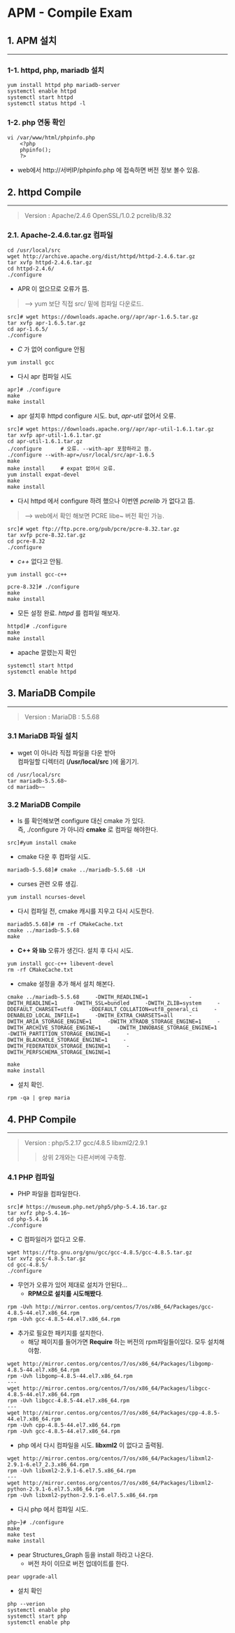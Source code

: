 APM - Compile Exam
==========================

## 1. APM 설치
--------

### 1-1. httpd, php, mariadb 설치
 ```linux
yum install httpd php mariadb-server
systemctl enable httpd
systemctl start httpd
systemctl status httpd -l
```
### 1-2. php 연동 확인
```linux
vi /var/www/html/phpinfo.php
    <?php
    phpinfo();
    ?>
```
- web에서 http://서버IP/phpinfo.php  에 접속하면 버전 정보 볼수 있음.

## 2. httpd Compile
---

> Version : Apache/2.4.6  OpenSSL/1.0.2 pcrelib/8.32 

### 2.1. Apache-2.4.6.tar.gz 컴파일
```linux
cd /usr/local/src
wget http://archive.apache.org/dist/httpd/httpd-2.4.6.tar.gz
tar xvfp httpd-2.4.6.tar.gz
cd httpd-2.4.6/
./configure
```
- APR 이 없으므로 오류가 뜸.  
>--> yum 보단 직접 src/ 밑에 컴파일 다운로드.
```linux
src]# wget https://downloads.apache.org//apr/apr-1.6.5.tar.gz
tar xvfp apr-1.6.5.tar.gz
cd apr-1.6.5/
./configure
```
- _C_ 가 없어 configure 안됨
```linux
yum install gcc
```
- 다시 apr 컴파일 시도
```linux
apr]# ./configure
make
make install
```
- apr 설치후 httpd configure 시도. but, _apr-util_ 없어서 오류.
```linux
src]# wget https://downloads.apache.org//apr/apr-util-1.6.1.tar.gz
tar xvfp apr-util-1.6.1.tar.gz
cd apr-util-1.6.1.tar.gz
./configure      # 오류. --with-apr 포함하라고 뜸.
./configure --with-apr=/usr/local/src/apr-1.6.5
make
make install     # expat 없어서 오류.
yum install expat-devel
make
make install
```
- 다시 httpd 에서 configure 하려 했으나 이번엔 _pcrelib_ 가 없다고 뜸.
> --> web에서 확인 해보면 PCRE libe~ 버전 확인 가능.
```linux
src]# wget ftp://ftp.pcre.org/pub/pcre/pcre-8.32.tar.gz
tar xvfp pcre-8.32.tar.gz
cd pcre-8.32
./configure
```
- _c++_ 없다고 안됨.
```linux
yum install gcc-c++
```
```linux
pcre-8.32]# ./configure
make
make install
```
- 모든 설정 완료. _httpd_ 를 컴파일 해보자.
```linux
httpd]# ./configure
make
make install
```
- apache 깔렸는지 확인
```linux
systemctl start httpd
systemctl enable httpd
```
## 3. MariaDB Compile
---

> Version : MariaDB : 5.5.68

### 3.1 MariaDB 파일 설치

- wget 이 아니라 직접 파일을 다운 받아   
  컴파일할 디렉터리 (__/usr/local/src__ )에 옮기기.

```linux
cd /usr/local/src
tar mariadb-5.5.68~
cd mariadb~~
```

### 3.2 MariaDB Compile

- ls 를 확인해보면 configure 대신 cmake 가 있다.  
  즉, ./configure 가 아니라 __cmake__ 로 컴파일 해야한다.

```linux
src]#yum install cmake
```
- cmake 다운 후 컴파일 시도.

```linux
mariadb-5.5.68]# cmake ../mariadb-5.5.68 -LH
```

- curses 관련 오류 생김.

```linux
yum install ncurses-devel
```

- 다시 컴파일 전, cmake 캐시를 지우고 다시 시도한다.
```linux
mariadb5.5.68]# rm -rf CMakeCache.txt
cmake ../mariadb-5.5.68
make
```

- __C++ 와 lib__  오류가 생긴다. 설치 후 다시 시도.

```linux
yum install gcc-c++ libevent-devel
rm -rf CMakeCache.txt
```

- cmake 설정을 추가 해서 설치 해본다.
```linux
cmake ../mariadb-5.5.68     -DWITH_READLINE=1             -DWITH_READLINE=1     -DWITH_SSL=bundled     -DWITH_ZLIB=system     -DDEFAULT_CHARSET=utf8     -DDEFAULT_COLLATION=utf8_general_ci     -DENABLED_LOCAL_INFILE=1     -DWITH_EXTRA_CHARSETS=all     -DWITH_ARIA_STORAGE_ENGINE=1     -DWITH_XTRADB_STORAGE_ENGINE=1     -DWITH_ARCHIVE_STORAGE_ENGINE=1     -DWITH_INNOBASE_STORAGE_ENGINE=1     -DWITH_PARTITION_STORAGE_ENGINE=1     -DWITH_BLACKHOLE_STORAGE_ENGINE=1     -DWITH_FEDERATEDX_STORAGE_ENGINE=1     -DWITH_PERFSCHEMA_STORAGE_ENGINE=1
```

```linux
make
make install
```

- 설치 확인.

```linux
rpm -qa | grep maria
```

## 4. PHP Compile
---

> Version : php/5.2.17 gcc/4.8.5 libxml2/2.9.1
>> 상위 2개와는 다른서버에 구축함.

### 4.1 PHP 컴파일

- PHP 파일을 컴파일한다.
```linux
src]# https://museum.php.net/php5/php-5.4.16.tar.gz
tar xvfz php-5.4.16~
cd php-5.4.16
./configure
```

- C 컴파일러가 없다고 오류.
```linux
wget https://ftp.gnu.org/gnu/gcc/gcc-4.8.5/gcc-4.8.5.tar.gz
tar xvfz gcc-4.8.5.tar.gz 
cd gcc-4.8.5/
./configure
```
- 무언가 오류가 있어 제대로 설치가 안된다...
  - __RPM으로 설치를 시도해봤다__.

```linux
rpm -Uvh http://mirror.centos.org/centos/7/os/x86_64/Packages/gcc-4.8.5-44.el7.x86_64.rpm
rpm -Uvh gcc-4.8.5-44.el7.x86_64.rpm 
```

- 추가로 필요한 패키지를 설치한다.
  - 해당 페이지를 들어가면 __Require__ 하는 버전의 rpm파일들이있다. 모두 설치해야함.

```linux
wget http://mirror.centos.org/centos/7/os/x86_64/Packages/libgomp-4.8.5-44.el7.x86_64.rpm
rpm -Uvh libgomp-4.8.5-44.el7.x86_64.rpm
---
wget http://mirror.centos.org/centos/7/os/x86_64/Packages/libgcc-4.8.5-44.el7.x86_64.rpm
rpm -Uvh libgcc-4.8.5-44.el7.x86_64.rpm
---
wget http://mirror.centos.org/centos/7/os/x86_64/Packages/cpp-4.8.5-44.el7.x86_64.rpm
rpm -Uvh cpp-4.8.5-44.el7.x86_64.rpm
rpm -Uvh gcc-4.8.5-44.el7.x86_64.rpm 
```
- php 에서 다시 컴파일을 시도. __libxml2__ 이 없다고 출력됨.

```linux
wget http://mirror.centos.org/centos/7/os/x86_64/Packages/libxml2-2.9.1-6.el7_2.3.x86_64.rpm
rpm -Uvh libxml2-2.9.1-6.el7.5.x86_64.rpm
---
wget http://mirror.centos.org/centos/7/os/x86_64/Packages/libxml2-python-2.9.1-6.el7.5.x86_64.rpm
rpm -Uvh libxml2-python-2.9.1-6.el7.5.x86_64.rpm
```
- 다시 php 에서 컴파일 시도.
```linux
php~}# ./configure
make
make test
make install
```
- pear Structures_Graph 등을 install 하라고 나온다.
  - 버전 차이 이므로 버전 업데이트를 한다.
```linux
pear upgrade-all
```

- 설치 확인
```linux
php --verion
systemctl enable php
systemctl start php
systemctl enable php
```